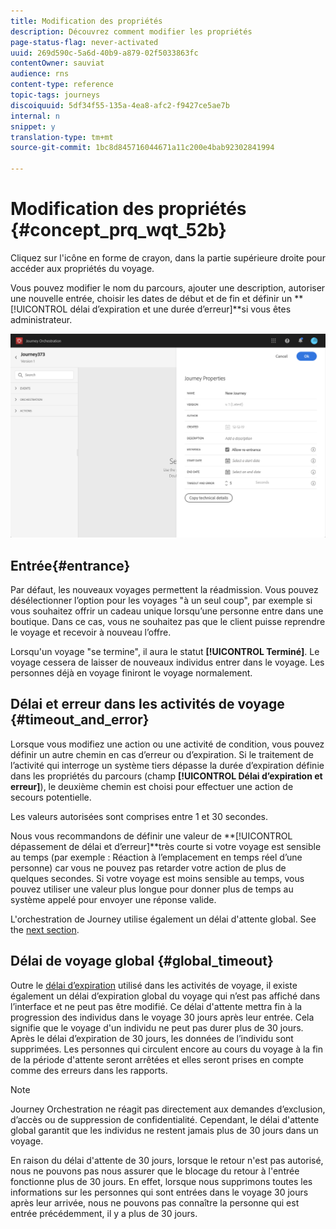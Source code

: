 ```yaml
---
title: Modification des propriétés
description: Découvrez comment modifier les propriétés
page-status-flag: never-activated
uuid: 269d590c-5a6d-40b9-a879-02f5033863fc
contentOwner: sauviat
audience: rns
content-type: reference
topic-tags: journeys
discoiquuid: 5df34f55-135a-4ea8-afc2-f9427ce5ae7b
internal: n
snippet: y
translation-type: tm+mt
source-git-commit: 1bc8d845716044671a11c200e4bab92302841994

---
```




# Modification des propriétés {#concept_prq_wqt_52b}

Cliquez sur l&#39;icône en forme de crayon, dans la partie supérieure droite pour accéder aux propriétés du voyage.

Vous pouvez modifier le nom du parcours, ajouter une description, autoriser une nouvelle entrée, choisir les dates de début et de fin et définir un **[!UICONTROL délai d’expiration et une durée d’erreur]**si vous êtes administrateur.

![](../assets/journey32.png)

## Entrée{#entrance}

Par défaut, les nouveaux voyages permettent la réadmission. Vous pouvez désélectionner l’option pour les voyages &quot;à un seul coup&quot;, par exemple si vous souhaitez offrir un cadeau unique lorsqu’une personne entre dans une boutique. Dans ce cas, vous ne souhaitez pas que le client puisse reprendre le voyage et recevoir à nouveau l’offre.

Lorsqu&#39;un voyage &quot;se termine&quot;, il aura le statut **[!UICONTROL Terminé]**. Le voyage cessera de laisser de nouveaux individus entrer dans le voyage. Les personnes déjà en voyage finiront le voyage normalement.

## Délai et erreur dans les activités de voyage {#timeout_and_error}

Lorsque vous modifiez une action ou une activité de condition, vous pouvez définir un autre chemin en cas d’erreur ou d’expiration. Si le traitement de l’activité qui interroge un système tiers dépasse la durée d’expiration définie dans les propriétés du parcours (champ **[!UICONTROL Délai d’expiration et erreur]**), le deuxième chemin est choisi pour effectuer une action de secours potentielle.

Les valeurs autorisées sont comprises entre 1 et 30 secondes.

Nous vous recommandons de définir une valeur de **[!UICONTROL dépassement de délai et d’erreur]**très courte si votre voyage est sensible au temps (par exemple : Réaction à l’emplacement en temps réel d’une personne) car vous ne pouvez pas retarder votre action de plus de quelques secondes. Si votre voyage est moins sensible au temps, vous pouvez utiliser une valeur plus longue pour donner plus de temps au système appelé pour envoyer une réponse valide.

L&#39;orchestration de Journey utilise également un délai d&#39;attente global. See the [next section](#global_timeout).

## Délai de voyage global {#global_timeout}

Outre le [délai d’expiration](#timeout_and_error) utilisé dans les activités de voyage, il existe également un délai d’expiration global du voyage qui n’est pas affiché dans l’interface et ne peut pas être modifié. Ce délai d&#39;attente mettra fin à la progression des individus dans le voyage 30 jours après leur entrée. Cela signifie que le voyage d&#39;un individu ne peut pas durer plus de 30 jours. Après le délai d’expiration de 30 jours, les données de l’individu sont supprimées. Les personnes qui circulent encore au cours du voyage à la fin de la période d&#39;attente seront arrêtées et elles seront prises en compte comme des erreurs dans les rapports.

>[!NOTE]
>
>Journey Orchestration ne réagit pas directement aux demandes d’exclusion, d’accès ou de suppression de confidentialité. Cependant, le délai d&#39;attente global garantit que les individus ne restent jamais plus de 30 jours dans un voyage.

En raison du délai d&#39;attente de 30 jours, lorsque le retour n&#39;est pas autorisé, nous ne pouvons pas nous assurer que le blocage du retour à l&#39;entrée fonctionne plus de 30 jours. En effet, lorsque nous supprimons toutes les informations sur les personnes qui sont entrées dans le voyage 30 jours après leur arrivée, nous ne pouvons pas connaître la personne qui est entrée précédemment, il y a plus de 30 jours.
